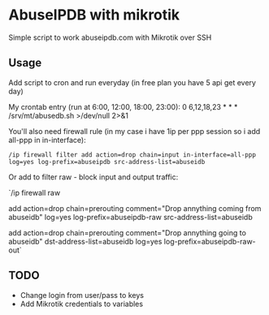 # AbuseIPDB with mikrotik
Simple script to work abuseipdb.com with Mikrotik over SSH

## Usage

Add script to cron and run everyday (in free plan you have 5 api get every day)

My crontab entry (run at 6:00, 12:00, 18:00, 23:00):
0 6,12,18,23 * * * /srv/mt/abusedb.sh >/dev/null 2>&1

You'll also need firewall rule (in my case i have 1ip per ppp session so i add all-ppp in in-interface):  

`/ip firewall filter add action=drop chain=input in-interface=all-ppp log=yes log-prefix=abuseipdb src-address-list=abuseidb`

Or add to filter raw - block input and output traffic:

`/ip firewall raw

add action=drop chain=prerouting comment="Drop annything coming from abuseidb" log=yes log-prefix=abuseipdb-raw src-address-list=abuseidb

add action=drop chain=prerouting comment="Drop annything going to abuseidb" dst-address-list=abuseidb log=yes log-prefix=abuseipdb-raw-out`

## TODO
- Change login from user/pass to keys
- Add Mikrotik credentials to variables
